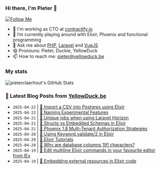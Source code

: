 ### Hi there, I'm Pieter 👋  
[![Follow Me](https://img.shields.io/github/followers/pieterclaerhout?label=Follow&style=social)](https://github.com/pieterclaerhout)

- 🏢 I'm working as CTO at [contractify.io](https://contractify.io)
- 🌱 I’m currently playing around with Elixir, Phoenix and functional programming
- 💬 Ask me about [PHP](https://php.net), [Laravel](http://laravel.com) and [VueJS](https://vuejs.org)
- 😄 Pronouns: Pieter, Duckie, YellowDuck
- 📫 How to reach me: pieter@yellowduck.be

### My stats

![pieterclaerhout's GitHub Stats](https://github-readme-stats.vercel.app/api?username=pieterclaerhout&show_icons=true&count_private=true&line_height=40)

### 📩 Latest Blog Posts from [YellowDuck.be](https://www.yellowduck.be/)
<!-- BLOG-POST-LIST:START -->
- `2025-04-22` | [🔗 Import a CSV into Postgres using Elixir](https://www.yellowduck.be/posts/import-a-csv-into-postgres-using-elixir)  
- `2025-04-22` | [🔗 Naming Experimental Features](https://www.yellowduck.be/posts/naming-experimental-features)  
- `2025-04-21` | [🐥 Unique jobs when using Laravel Horizon](https://www.yellowduck.be/posts/unique-jobs-when-using-laravel-horizon)  
- `2025-04-21` | [🔗 Structs vs Embedded Schemas in Elixir](https://www.yellowduck.be/posts/structs-vs-embedded-schemas-in-elixir)  
- `2025-04-21` | [🔗 Phoenix 1.8 Multi-Tenant Authorization Strategies](https://www.yellowduck.be/posts/github-zenhive-orgsdocs)  
- `2025-04-20` | [🐥 Using Keyword.validate/2 in Elixir](https://www.yellowduck.be/posts/using-keyword-validate-in-elixir)  
- `2025-04-20` | [🔗 Elixir Tutorials](https://www.yellowduck.be/posts/elixir-tutorials)  
- `2025-04-20` | [🔗 Why are database columns 191 characters?](https://www.yellowduck.be/posts/why-are-database-columns-191-characters)  
- `2025-04-19` | [🐥 Edit multiline Elixir commands in your favourite editor from IEx](https://www.yellowduck.be/posts/edit-multiline-elixir-commands-in-your-favourite-editor-from-iex)  
- `2025-04-19` | [🔗 Embedding external resources in Elixir code](https://www.yellowduck.be/posts/embedding-external-resources-in-elixir-code)  

<!-- BLOG-POST-LIST:END -->
